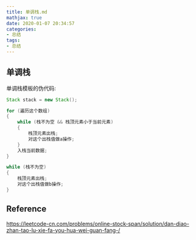 ```yaml
---
title: 单调栈.md
mathjax: true
date: 2020-01-07 20:34:57
categories:
- 总结
tags:
- 总结
---
```


## 单调栈

单调栈模板的伪代码:

```java
Stack stack = new Stack();

for (遍历这个数组)
{
	while (栈不为空 && 栈顶元素小于当前元素)
	{
		栈顶元素出栈;
		对这个出栈值做a操作;
	}
	入栈当前数据;
}

while (栈不为空)
{
	栈顶元素出栈;
	对这个出栈值做b操作;
}
```



## Reference

https://leetcode-cn.com/problems/online-stock-span/solution/dan-diao-zhan-tao-lu-xie-fa-you-hua-wei-guan-fang-/

